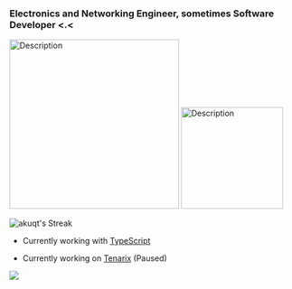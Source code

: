 <h3 align="left">Electronics and Networking Engineer, sometimes Software Developer <.<</h3>
<p align="left">
    <img src="https://github-readme-stats.vercel.app/api/top-langs/?username=akuqt&theme=vue-dark&show_icons=true&hide_border=true&layout=compact" alt="Description" width="300" aling="left">
    <img src="https://upload.wikimedia.org/wikipedia/commons/a/a7/React-icon.svg" alt="Description" width="180" aling="right">
</p>

![akuqt's Streak](https://github-readme-streak-stats.herokuapp.com/?user=akuqt&theme=vue-dark&hide_border=true) 

- Currently working with [TypeScript](https://www.typescriptlang.org)
    
  
- Currently working on [Tenarix](https://github.com/tenarixorg/tenarix) (Paused)

![](https://hit.yhype.me/github/profile?user_id=59491697)
